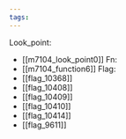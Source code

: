 ```yaml
---
tags:
---
```

Look_point:
- [[m7104_look_point0]]
Fn:
- [[m7104_function6]]
Flag:
- [[flag_10368]]
- [[flag_10408]]
- [[flag_10409]]
- [[flag_10410]]
- [[flag_10414]]
- [[flag_9611]]
